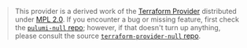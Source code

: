 > This provider is a derived work of the [Terraform Provider](https://github.com/terraform-providers/terraform-provider-null)
> distributed under [MPL 2.0](https://www.mozilla.org/en-US/MPL/2.0/). If you encounter a bug or missing feature,
> first check the [`pulumi-null` repo](/issues); however, if that doesn't turn up anything,
> please consult the source [`terraform-provider-null` repo](https://github.com/terraform-providers/terraform-provider-null/issues).
